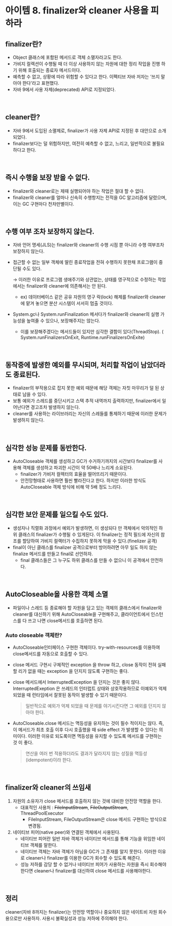 # 아이템 8. finalizer와 cleaner 사용을 피하라

## finalizer란?

- Object 클래스에 포함된 메서드로 객체 소멸자라고도 한다.
- 가비지 컬렉션이 수행될 때 더 이상 사용하지 않는 자원에 대한 정리 작업을 진행 하기 위해 호출되는 종료자 메서드이다.
- 예측할 수 없고, 상황에 따라 위험할 수 있다고 한다. 이펙티브 자바 저자는 ‘쓰지 말아야 한다’라고 표현했다.
- 자바 9에서 사용 자제(deprecated) API로 지정되었다.

<br/>

## cleaner란?

- 자바 9에서 도입된 소멸제로, finalizer가 사용 자제 API로 지정된 후 대안으로 소개되었다.
- finalizer보다는 덜 위험하지만, 여전히 예측할 수 없고, 느리고, 일반적으로 불필요하다고 한다.


<br/>

## 즉시 수행을 보장 받을 수 없다.

- finalizer와 cleaner로는 제때 실행되어야 하는 작업은 절대 할 수 없다.
- finalizer와 cleaner를 얼마나 신속히 수행항지는 전적을 GC 알고리즘에 달렸으며,
  이는 GC 구현마다 천차만별이다.

<br/>

## 수행 여부 조차 보장하지 않는다.

- 자바 언어 명세(JLS)는 finalizer와 cleaner의 수행 시점 뿐 아니라 수행 여부조차 보장하지 않는다.
- 접근할 수 없는 일부 객체에 딸린 종료작업을 전혀 수행하지 못한채 프로그램이 중단될 수도 있다.

  → 이러한 이유로 프로그램 생애주기와 상관없는, 상태를 영구적으로 수정하는 작업에서는 finalizer와 cleaner에 의존해서는 안 된다.

    - ex) 데이터베이스 같은 공유 자원의 영구 락(lock) 해제를 finalizer와 cleaner에 맡겨 놓으면 분산 시스템이 서서히 멈출 것이다.
- System.gc나 System.runFinalization 메서다가 finalizer와 cleaner의 실행 가능성을 높여줄 수 있으나, 보장해주지는 않는다.
    - 이를 보장해주겠다는 메서드들이 있지만 심각한 결함이 있다(ThreadStop).
      ( System.runFinalizersOnExit, Runtime.runFinalizersOnExite)

<br/>

## 동작중에 발생한 예외를 무시되며,  처리할 작업이 남았더라도 종료된다.

- finalizer의 부작용으로 잡지 못한 예외 때문에 해당 객체는 자칫 마무리가 덜 된 상태로 남을 수 있다.
- 보통 예외가 스레드를 중단시키고 스택 추적 내역까지 출력하지만, finalizer에서 일어난다면 경고조차 발생하지 않는다.
- cleaner를 사용하는 라이브러리는 자신의 스레들를 통제하기 때문에 이러한 문제가 발생하지 않는다.

<br/>

## 심각한 성능 문제를 동반한다.

- AutoCloseable 객체를 생성하고 GC가 수거하기까지의 시간보다 finalizer를 사용해 객체를 생성하고 파괴한 시간이 약 50배나 느리게 소요된다.
    - finalizer가 가비저 컬렉터의 효율을 떨어뜨리기 때문이다.
    - 안전망형태로 사용하면 훨씬 빨라진다고 한다. 하지만 이러한 방식도 AutoCloseable 객체 방식에 비해 약 5배 정도 느리다.

<br/>


## 심각한 보안 문제를 일으킬 수도 있다.

- 생성자나 직렬화 과정에서 예외가 발생하면, 이 생성되다 만 객체에서 악의적인 하위 클래스의 finalizer가 수행될 수 있게된다. 이 finalizer는 정적 필드에 자신의 참조를 할당하여 가비지 컬랙터가 수집하지 못하게 막을 수 있다.(finelizer 공격)
- final이 아닌 클래스를 finalizer 공격으로부터 방어하려면 아무 일도 하지 않는 finalize 메서드를 만들고 final로 선언하자.
    - final 클래스들은 그 누구도 하위 클래스를 만들 수 없으니 이 공격에서 안전하다.

<br/>

## AutoCloseable을 사용한 객체 소멸

- 파일이나 스레드 등 종료해야 할 자원을 담고 있는 객체의 클래스에서 finalizer와 cleaner를 대신하기 위해 AutoCloseable을 구현해주고, 클라이언트에서 인스턴스를 다 쓰고 나면 close메서드를 호출하면 된다.

### **Auto closeable 객체란?**

- AutoCloseable인터페이스 구현한 객체이다. try-with-resources를 이용하여 close메서드를 자동으로 호출할 수 있다.
- close 메서드 구현시 구체적인 exception 을 throw 하고, close 동작이 전혀 실패할 리가 없을 때는 exception 을 던지지 않도록 구현하는 좋다.
- close 메서드에서 InterruptedException 을 던지는 것은 좋지 않다. InterruptedExeption 은 쓰레드의 인터럽트 상태와 상호작용하므로 이예외가 억제되었을 때 런타임에서 잘못된 동작이 발생할 수 있기 때문이다.

  > 일반적으로 예외가 억제 되었을 때 문제를 야기시킨다면 그 예외를 던지지 않아야 한다.

- AutoCloseable.close 메서드는 멱등성을 유지하는 것이 필수 적이지는 않다. 즉, 이 메서드가 최초 호출 이후 다시 호출했을 때 side effect 가 발생할 수 있다는 의미이다. 이러한 이유로 되도록이면 멱등성을 유지할 수 있도록 메서드를 구현하는 것 이 좋다.

  > 연산을 여러 번 적용하더라도 결과가 달라지지 않는 성질을 멱등성(idempotent)이라 한다.

<br/>


## finalizer와 cleaner의 쓰임새

1. 자원의 소유자가 close 메서드를 호출하지 않는 것에 대비한 안전망 역할을 한다.
    - 대표적인 사용처 : ~~FileInputStream~~, ~~FileOutputStream~~, ThreadPoolExecutor
        - FileInputStream, FileOutputStream은 close 메서드 구현하는 방식으로 변경됨.
2. 네이티브 피어(native peer)와 연결된 객체에서 사용된다.
    - 네이티브 피어란 일반 자바 객체가 네이티브 메서드를 통해 기능을 위임한 네이티브 객체를 말한다.
    - 네이티브 객체는 자바 객체가 아님을 GC가 그 존재를 알지 못한다. 이러한 이유로 cleaner나 finalizer를 이용한 GC가 회수할 수 있도록 해준다.
    - 성능 저하를 감당 할 수 없거나 네이티브 피어가 사용하는 자원을 즉시 회수해야 한다면 cleaner나 finalizer를 대신하여 close 메서드를 사용해야한다.

<br/>

## 정리

cleaner(자바 8까지는 finalizer)는 안전망 역할이나 중요하지 않은 네이트비 자원 회수용으로만 사용하자. 사용시 불확실성과 성능 저하에 주의해야 한다.